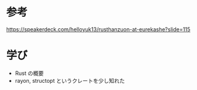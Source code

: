 # 参考

https://speakerdeck.com/helloyuk13/rusthanzuon-at-eurekashe?slide=115

# 学び

- Rust の概要
- rayon, structopt というクレートを少し知れた
